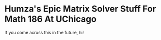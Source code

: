 # Humza's Epic Matrix Solver Stuff For Math 186 At UChicago
 If you come across this in the future, hi!
